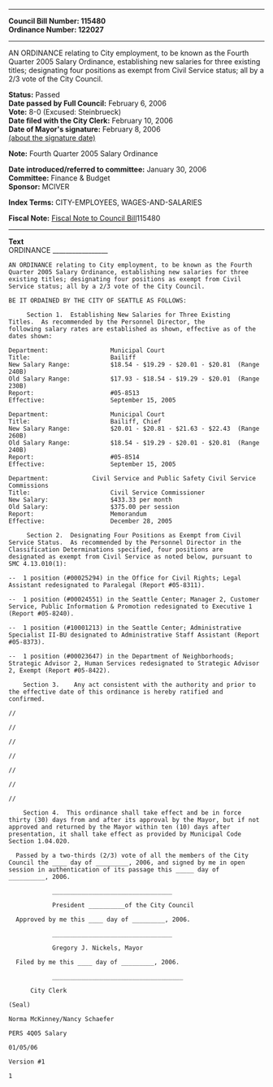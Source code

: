 * * * * *  
  
**Council Bill Number: [](#h0)[](#h2)115480**   
**Ordinance Number: 122027**  
  
* * * * *  
  
AN ORDINANCE relating to City employment, to be known as the Fourth Quarter 2005 Salary Ordinance, establishing new salaries for three existing titles; designating four positions as exempt from Civil Service status; all by a 2/3 vote of the City Council.  
  
**Status:** Passed   
**Date passed by Full Council:** February 6, 2006   
**Vote:** 8-0 (Excused: Steinbrueck)   
**Date filed with the City Clerk:** February 10, 2006   
**Date of Mayor's signature:** February 8, 2006   
[(about the signature date)](/~public/approvaldate.htm)   
  
**Note:** Fourth Quarter 2005 Salary Ordinance  
  
  
**Date introduced/referred to committee:** January 30, 2006   
**Committee:** Finance & Budget   
**Sponsor:** MCIVER   
  
**Index Terms:** CITY-EMPLOYEES, WAGES-AND-SALARIES  
  
**Fiscal Note:** [Fiscal Note to Council Bill](http://clerk.seattle.gov/~public/fnote/115480.htm)[](#h1)[](#h3)115480  
  
* * * * *  
  
**Text**  
    ORDINANCE _________________  
  
    AN ORDINANCE relating to City employment, to be known as the Fourth  
    Quarter 2005 Salary Ordinance, establishing new salaries for three  
    existing titles; designating four positions as exempt from Civil  
    Service status; all by a 2/3 vote of the City Council.  
  
    BE IT ORDAINED BY THE CITY OF SEATTLE AS FOLLOWS:  
  
         Section 1.  Establishing New Salaries for Three Existing  
    Titles.  As recommended by the Personnel Director, the  
    following salary rates are established as shown, effective as of the  
    dates shown:  
  
    Department:                 Municipal Court  
    Title:                      Bailiff  
    New Salary Range:           $18.54 - $19.29 - $20.01 - $20.81  (Range 240B)  
    Old Salary Range:           $17.93 - $18.54 - $19.29 - $20.01  (Range 230B)  
    Report:                     #05-8513  
    Effective:                  September 15, 2005  
  
    Department:                 Municipal Court  
    Title:                      Bailiff, Chief  
    New Salary Range:           $20.01 - $20.81 - $21.63 - $22.43  (Range 260B)  
    Old Salary Range:           $18.54 - $19.29 - $20.01 - $20.81  (Range 240B)  
    Report:                     #05-8514  
    Effective:                  September 15, 2005  
  
    Department:            Civil Service and Public Safety Civil Service Commissions  
    Title:                      Civil Service Commissioner  
    New Salary:                 $433.33 per month  
    Old Salary:                 $375.00 per session  
    Report:                     Memorandum  
    Effective:                  December 28, 2005  
  
         Section 2.  Designating Four Positions as Exempt from Civil  
    Service Status.  As recommended by the Personnel Director in the  
    Classification Determinations specified, four positions are  
    designated as exempt from Civil Service as noted below, pursuant to  
    SMC 4.13.010(1):  
  
    --  1 position (#00025294) in the Office for Civil Rights; Legal  
    Assistant redesignated to Paralegal (Report #05-8311).  
  
    --  1 position (#00024551) in the Seattle Center; Manager 2, Customer  
    Service, Public Information & Promotion redesignated to Executive 1  
    (Report #05-8240).  
  
    --  1 position (#10001213) in the Seattle Center; Administrative  
    Specialist II-BU designated to Administrative Staff Assistant (Report  
    #05-8373).  
  
    --  1 position (#00023647) in the Department of Neighborhoods;  
    Strategic Advisor 2, Human Services redesignated to Strategic Advisor  
    2, Exempt (Report #05-8422).  
  
        Section 3.    Any act consistent with the authority and prior to  
    the effective date of this ordinance is hereby ratified and  
    confirmed.  
  
    //  
  
    //  
  
    //  
  
    //  
  
    //  
  
    //  
  
    //  
  
        Section 4.  This ordinance shall take effect and be in force  
    thirty (30) days from and after its approval by the Mayor, but if not  
    approved and returned by the Mayor within ten (10) days after  
    presentation, it shall take effect as provided by Municipal Code  
    Section 1.04.020.  
  
      Passed by a two-thirds (2/3) vote of all the members of the City  
    Council the ____ day of _________, 2006, and signed by me in open  
    session in authentication of its passage this _____ day of  
    __________, 2006.  
  
                _________________________________  
  
                President __________of the City Council  
  
      Approved by me this ____ day of _________, 2006.  
  
                _________________________________  
  
                Gregory J. Nickels, Mayor  
  
      Filed by me this ____ day of _________, 2006.  
  
                ____________________________________  
  
          City Clerk  
  
    (Seal)  
  
    Norma McKinney/Nancy Schaefer  
  
    PERS 4Q05 Salary  
  
    01/05/06  
  
    Version #1  
  
    1  
